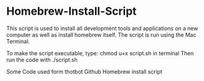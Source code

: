 Homebrew-Install-Script
=======================
This script is used to install all development tools and applications on a new computer as well as install homebrew itself.
The script is run using the Mac Terminal.

To make the script executable, type: chmod u+x script.sh in terminal
Then run the code with ./script.sh

Some Code used form thotbot Github Homebrew install script
